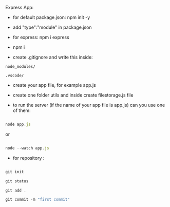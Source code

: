 Express App:

- for default package.json: npm init -y

- add "type":"module" in package.json

- for express: npm i express

- npm i

- create .gitignore and write this inside:

```
node_modules/

.vscode/

```

- create your app file, for example app.js

- create one folder utils and inside create filestorage.js file

- to run the server (if the name of your app file is app.js) can you use one of them:

```javascript

node app.js

```

or

```javascript

node --watch app.js


```

- for repository :

```javascript

git init

git status

git add .

git commit -m "first commit"

```
